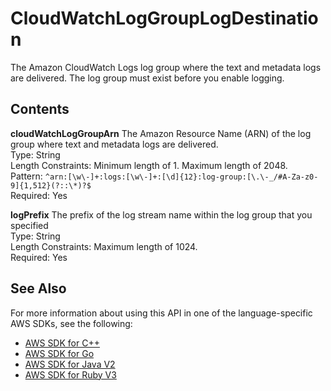 # CloudWatchLogGroupLogDestination<a name="API_CloudWatchLogGroupLogDestination"></a>

The Amazon CloudWatch Logs log group where the text and metadata logs are delivered\. The log group must exist before you enable logging\.

## Contents<a name="API_CloudWatchLogGroupLogDestination_Contents"></a>

 **cloudWatchLogGroupArn**   <a name="lexv2-Type-CloudWatchLogGroupLogDestination-cloudWatchLogGroupArn"></a>
The Amazon Resource Name \(ARN\) of the log group where text and metadata logs are delivered\.  
Type: String  
Length Constraints: Minimum length of 1\. Maximum length of 2048\.  
Pattern: `^arn:[\w\-]+:logs:[\w\-]+:[\d]{12}:log-group:[\.\-_/#A-Za-z0-9]{1,512}(?::\*)?$`   
Required: Yes

 **logPrefix**   <a name="lexv2-Type-CloudWatchLogGroupLogDestination-logPrefix"></a>
The prefix of the log stream name within the log group that you specified   
Type: String  
Length Constraints: Maximum length of 1024\.  
Required: Yes

## See Also<a name="API_CloudWatchLogGroupLogDestination_SeeAlso"></a>

For more information about using this API in one of the language\-specific AWS SDKs, see the following:
+  [AWS SDK for C\+\+](https://docs.aws.amazon.com/goto/SdkForCpp/models.lex.v2-2020-08-07/CloudWatchLogGroupLogDestination) 
+  [AWS SDK for Go](https://docs.aws.amazon.com/goto/SdkForGoV1/models.lex.v2-2020-08-07/CloudWatchLogGroupLogDestination) 
+  [AWS SDK for Java V2](https://docs.aws.amazon.com/goto/SdkForJavaV2/models.lex.v2-2020-08-07/CloudWatchLogGroupLogDestination) 
+  [AWS SDK for Ruby V3](https://docs.aws.amazon.com/goto/SdkForRubyV3/models.lex.v2-2020-08-07/CloudWatchLogGroupLogDestination) 